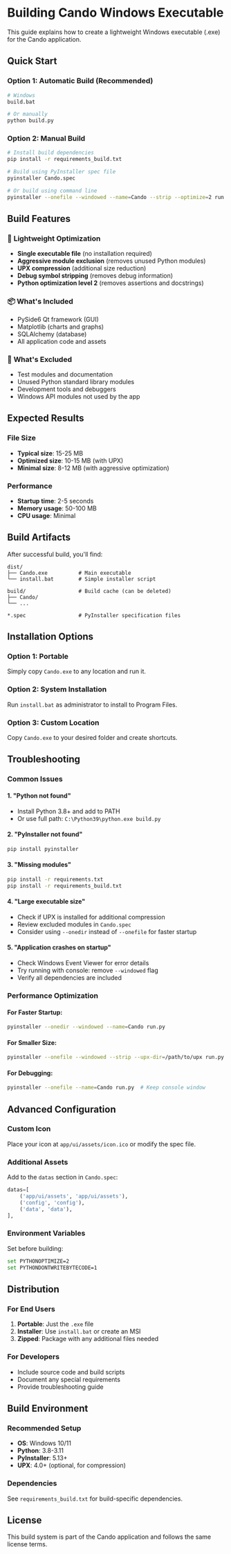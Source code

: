 # Building Cando Windows Executable

This guide explains how to create a lightweight Windows executable (.exe) for the Cando application.

## Quick Start

### Option 1: Automatic Build (Recommended)
```bash
# Windows
build.bat

# Or manually
python build.py
```

### Option 2: Manual Build
```bash
# Install build dependencies
pip install -r requirements_build.txt

# Build using PyInstaller spec file
pyinstaller Cando.spec

# Or build using command line
pyinstaller --onefile --windowed --name=Cando --strip --optimize=2 run.py
```

## Build Features

### 🎯 **Lightweight Optimization**
- **Single executable file** (no installation required)
- **Aggressive module exclusion** (removes unused Python modules)
- **UPX compression** (additional size reduction)
- **Debug symbol stripping** (removes debug information)
- **Python optimization level 2** (removes assertions and docstrings)

### 📦 **What's Included**
- PySide6 Qt framework (GUI)
- Matplotlib (charts and graphs)
- SQLAlchemy (database)
- All application code and assets

### 🚫 **What's Excluded**
- Test modules and documentation
- Unused Python standard library modules
- Development tools and debuggers
- Windows API modules not used by the app

## Expected Results

### File Size
- **Typical size**: 15-25 MB
- **Optimized size**: 10-15 MB (with UPX)
- **Minimal size**: 8-12 MB (with aggressive optimization)

### Performance
- **Startup time**: 2-5 seconds
- **Memory usage**: 50-100 MB
- **CPU usage**: Minimal

## Build Artifacts

After successful build, you'll find:
```
dist/
├── Cando.exe          # Main executable
└── install.bat        # Simple installer script

build/                 # Build cache (can be deleted)
├── Cando/
└── ...

*.spec                 # PyInstaller specification files
```

## Installation Options

### Option 1: Portable
Simply copy `Cando.exe` to any location and run it.

### Option 2: System Installation
Run `install.bat` as administrator to install to Program Files.

### Option 3: Custom Location
Copy `Cando.exe` to your desired folder and create shortcuts.

## Troubleshooting

### Common Issues

#### 1. "Python not found"
- Install Python 3.8+ and add to PATH
- Or use full path: `C:\Python39\python.exe build.py`

#### 2. "PyInstaller not found"
```bash
pip install pyinstaller
```

#### 3. "Missing modules"
```bash
pip install -r requirements.txt
pip install -r requirements_build.txt
```

#### 4. "Large executable size"
- Check if UPX is installed for additional compression
- Review excluded modules in `Cando.spec`
- Consider using `--onedir` instead of `--onefile` for faster startup

#### 5. "Application crashes on startup"
- Check Windows Event Viewer for error details
- Try running with console: remove `--windowed` flag
- Verify all dependencies are included

### Performance Optimization

#### For Faster Startup:
```bash
pyinstaller --onedir --windowed --name=Cando run.py
```

#### For Smaller Size:
```bash
pyinstaller --onefile --windowed --strip --upx-dir=/path/to/upx run.py
```

#### For Debugging:
```bash
pyinstaller --onefile --name=Cando run.py  # Keep console window
```

## Advanced Configuration

### Custom Icon
Place your icon at `app/ui/assets/icon.ico` or modify the spec file.

### Additional Assets
Add to the `datas` section in `Cando.spec`:
```python
datas=[
    ('app/ui/assets', 'app/ui/assets'),
    ('config', 'config'),
    ('data', 'data'),
],
```

### Environment Variables
Set before building:
```bash
set PYTHONOPTIMIZE=2
set PYTHONDONTWRITEBYTECODE=1
```

## Distribution

### For End Users
1. **Portable**: Just the `.exe` file
2. **Installer**: Use `install.bat` or create an MSI
3. **Zipped**: Package with any additional files needed

### For Developers
- Include source code and build scripts
- Document any special requirements
- Provide troubleshooting guide

## Build Environment

### Recommended Setup
- **OS**: Windows 10/11
- **Python**: 3.8-3.11
- **PyInstaller**: 5.13+
- **UPX**: 4.0+ (optional, for compression)

### Dependencies
See `requirements_build.txt` for build-specific dependencies.

## License

This build system is part of the Cando application and follows the same license terms. 